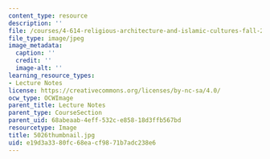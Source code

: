 ```yaml
---
content_type: resource
description: ''
file: /courses/4-614-religious-architecture-and-islamic-cultures-fall-2002/e19d3a3380fc68eacf9871b7adc238e6_5026thumbnail.jpg
file_type: image/jpeg
image_metadata:
  caption: ''
  credit: ''
  image-alt: ''
learning_resource_types:
- Lecture Notes
license: https://creativecommons.org/licenses/by-nc-sa/4.0/
ocw_type: OCWImage
parent_title: Lecture Notes
parent_type: CourseSection
parent_uid: 68abeaab-4eff-532c-e858-18d3ffb567bd
resourcetype: Image
title: 5026thumbnail.jpg
uid: e19d3a33-80fc-68ea-cf98-71b7adc238e6
---
```

